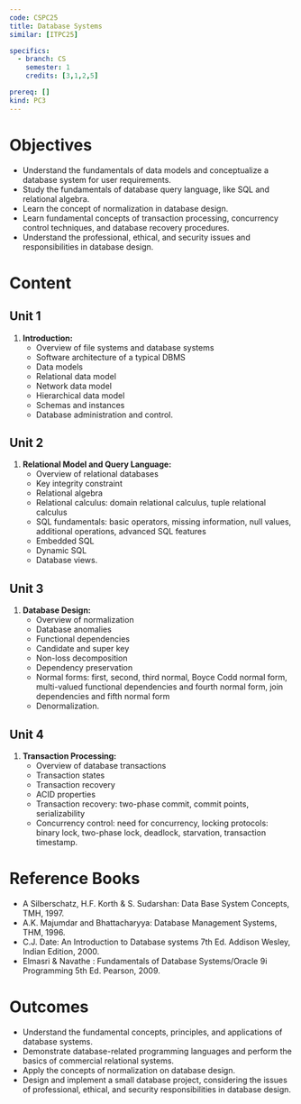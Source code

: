 ```yaml
---
code: CSPC25
title: Database Systems
similar: [ITPC25]

specifics:
  - branch: CS
    semester: 1
    credits: [3,1,2,5]

prereq: []
kind: PC3
---
```


# Objectives

- Understand the fundamentals of data models and conceptualize a database system for user requirements.
- Study the fundamentals of database query language, like SQL and relational algebra.
- Learn the concept of normalization in database design.
- Learn fundamental concepts of transaction processing, concurrency control techniques, and database recovery procedures.
- Understand the professional, ethical, and security issues and responsibilities in database design.

# Content

## Unit 1

1. **Introduction:**
   - Overview of file systems and database systems
   - Software architecture of a typical DBMS
   - Data models
   - Relational data model
   - Network data model
   - Hierarchical data model
   - Schemas and instances
   - Database administration and control.

## Unit 2

1. **Relational Model and Query Language:**
   - Overview of relational databases
   - Key integrity constraint
   - Relational algebra
   - Relational calculus: domain relational calculus, tuple relational calculus
   - SQL fundamentals: basic operators, missing information, null values, additional operations, advanced SQL features
   - Embedded SQL
   - Dynamic SQL
   - Database views.

## Unit 3

1. **Database Design:**
   - Overview of normalization
   - Database anomalies
   - Functional dependencies
   - Candidate and super key
   - Non-loss decomposition
   - Dependency preservation
   - Normal forms: first, second, third normal, Boyce Codd normal form, multi-valued functional dependencies and fourth normal form, join dependencies and fifth normal form
   - Denormalization.

## Unit 4

1. **Transaction Processing:**
   - Overview of database transactions
   - Transaction states
   - Transaction recovery
   - ACID properties
   - Transaction recovery: two-phase commit, commit points, serializability
   - Concurrency control: need for concurrency, locking protocols: binary lock, two-phase lock, deadlock, starvation, transaction timestamp.

# Reference Books

- A Silberschatz, H.F. Korth & S. Sudarshan: Data Base System Concepts, TMH, 1997.
- A.K. Majumdar and Bhattacharyya: Database Management Systems, THM, 1996.
- C.J. Date: An Introduction to Database systems 7th Ed. Addison Wesley, Indian Edition, 2000.
- Elmasri & Navathe : Fundamentals of Database Systems/Oracle 9i Programming 5th Ed. Pearson, 2009.

# Outcomes

- Understand the fundamental concepts, principles, and applications of database systems.
- Demonstrate database-related programming languages and perform the basics of commercial relational systems.
- Apply the concepts of normalization on database design.
- Design and implement a small database project, considering the issues of professional, ethical, and security responsibilities in database design.
